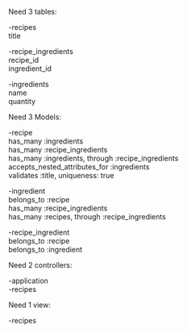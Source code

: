 Need 3 tables:

-recipes  
    title  

-recipe_ingredients  
      recipe_id  
      ingredient_id  

-ingredients  
      name  
      quantity  

Need 3 Models:

  -recipe  
      has_many :ingredients  
      has_many :recipe_ingredients  
      has_many :ingredients, through :recipe_ingredients  
      accepts_nested_attributes_for :ingredients  
      validates :title, uniqueness: true

  -ingredient  
      belongs_to :recipe  
      has_many :recipe_ingredients  
      has_many :recipes, through :recipe_ingredients  

  -recipe_ingredient  
      belongs_to :recipe  
      belongs_to :ingredient  

Need 2 controllers:  

  -application  
  -recipes  

Need 1 view:  

  -recipes  
